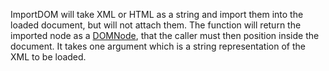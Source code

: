 ImportDOM will take XML or HTML as a string and import them into the loaded document, but will not attach them. The function will return the imported node as a [DOMNode](DOMNode.md), that the caller must then position inside the document. It takes one argument which is a string representation of the XML to be loaded.